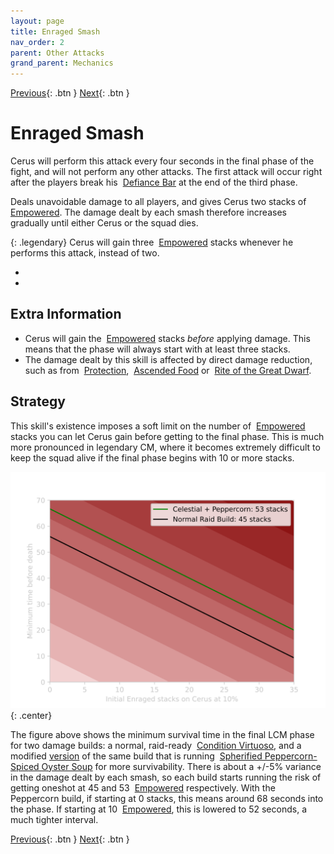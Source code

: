 ```yaml
---
layout: page
title: Enraged Smash
nav_order: 2
parent: Other Attacks
grand_parent: Mechanics
---
```


[Previous](petrify.html){: .btn } [Next](../strategies.html){: .btn }

# Enraged Smash

Cerus will perform this attack every four seconds in the final phase of the fight, and will not perform any other attacks. The first attack will occur right after the players break his <img class="inline defiance"> [Defiance Bar](https://wiki.guildwars2.com/wiki/Defiance_bar) at the end of the third phase.

Deals unavoidable damage to all players, and gives Cerus two stacks of <img class="inline empowered"> [Empowered]. The damage dealt by each smash therefore increases gradually until either Cerus or the squad dies.

{: .legendary}
Cerus will gain three <img class="inline empowered"> [Empowered] stacks whenever he performs this attack, instead of two.

<div>
  <ul class="mechtable">
    <li class="table-header">
      <img class="table-img distort">
      <img class="table-img glint_h">
      <img class="table-img feedback">
      <img class="table-img dodge">
      <img class="table-img jump">
      <img class="table-img protection">
      <img class="table-img block">
      <img class="table-img barrier">
    </li>
    <li class="table-row">
      <img class="table-img notok">
      <img class="table-img ok">
      <img class="table-img notok">
      <img class="table-img notok">
      <img class="table-img notok">
      <img class="table-img ok">
      <img class="table-img notok">
      <img class="table-img ok">
    </li>
  </ul>
</div>

## Extra Information

- Cerus will gain the <img class="inline empowered"> [Empowered] stacks _before_ applying damage. This means that the phase will always start with at least three stacks.
- The damage dealt by this skill is affected by direct damage reduction, such as from <img class="inline protection"> [Protection](https://wiki.guildwars2.com/wiki/Protection), <img class="inline peppercorn"> [Ascended Food](https://wiki.guildwars2.com/wiki/Spherified_Peppercorn-Spiced_Oyster_Soup) or <img class="inline dwarf"> [Rite of the Great Dwarf](https://wiki.guildwars2.com/wiki/Rite_of_the_Great_Dwarf).

## Strategy

This skill's existence imposes a soft limit on the number of <img class="inline empowered"> [Empowered] stacks you can let Cerus gain before getting to the final phase. This is much more pronounced in legendary CM, where it becomes extremely difficult to keep the squad alive if the final phase begins with 10 or more stacks.

![Enraged Smash Damage](../../images/mechanics/smash.svg)
{: .center}

The figure above shows the minimum survival time in the final LCM phase for two damage builds: a normal, raid-ready <img class="inline virtuoso"> [Condition Virtuoso](https://snowcrows.com/builds/raids/mesmer/condition-virtuoso), and a modified [version](http://en.gw2skills.net/editor/?PiwAgy3lVwQYKsEmLW6WdxdA-DyQY/o9oLrEaJzxoQaFvA89CIIBx2/tQ/DGUB-e) of the same build that is running <img class="inline peppercorn"> [Spherified Peppercorn-Spiced Oyster Soup](https://wiki.guildwars2.com/wiki/Spherified_Peppercorn-Spiced_Oyster_Soup) for more survivability. There is about a +/-5% variance in the damage dealt by each smash, so each build starts running the risk of getting oneshot at 45 and 53 <img class="inline empowered"> [Empowered] respectively. With the Peppercorn build, if starting at 0 stacks, this means around 68 seconds into the phase. If starting at 10 <img class="inline empowered"> [Empowered], this is lowered to 52 seconds, a much tighter interval.

[Previous](petrify.html){: .btn } [Next](../strategies.html){: .btn }

[Empowered]: https://wiki.guildwars2.com/wiki/Empowered_(Cerus)